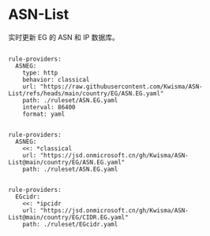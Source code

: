 
# ASN-List

实时更新 EG 的 ASN 和 IP 数据库。

<pre><code class="language-javascript">
rule-providers:
  ASNEG:
    type: http
    behavior: classical
    url: "https://raw.githubusercontent.com/Kwisma/ASN-List/refs/heads/main/country/EG/ASN.EG.yaml"
    path: ./ruleset/ASN.EG.yaml
    interval: 86400
    format: yaml
</code></pre>

<pre><code class="language-javascript">
rule-providers:
  ASNEG:
    <<: *classical
    url: "https://jsd.onmicrosoft.cn/gh/Kwisma/ASN-List@main/country/EG/ASN.EG.yaml"
    path: ./ruleset/ASN.EG.yaml
</code></pre>

<pre><code class="language-javascript">
rule-providers:
  EGcidr:
    <<: *ipcidr
    url: "https://jsd.onmicrosoft.cn/gh/Kwisma/ASN-List@main/country/EG/CIDR.EG.yaml"
    path: ./ruleset/EGcidr.yaml
</code></pre>